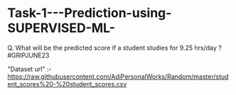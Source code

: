 # Task-1---Prediction-using-SUPERVISED-ML-
Q. What will be the predicted score if a student studies for 9.25 hrs/day ? #GRIPJUNE23

 "Dataset url"  :- https://raw.githubusercontent.com/AdiPersonalWorks/Random/master/student_scores%20-%20student_scores.csv
